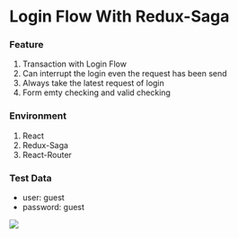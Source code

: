 # Login Flow With Redux-Saga

### Feature
1. Transaction with Login Flow
2. Can interrupt the login even the request has been send
3. Always take the latest request of login
4. Form emty checking and valid checking

### Environment 
1. React
2. Redux-Saga
3. React-Router

### Test Data
* user: guest
* password: guest
 
![](https://i.imgur.com/V7KbcOO.gif)

